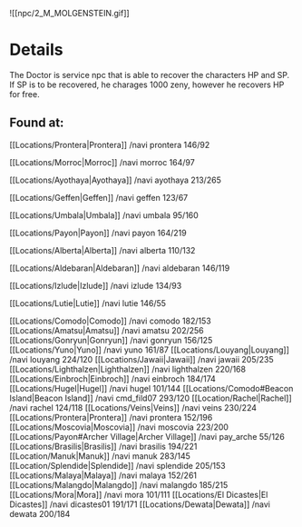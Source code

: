![[npc/2_M_MOLGENSTEIN.gif]]

# Details
The Doctor is service npc that is able to recover the characters HP and SP. If SP is to be recovered, he charages 1000 zeny, however he recovers HP for free.

## Found at: 
[[Locations/Prontera|Prontera]] /navi prontera 146/92

[[Locations/Morroc|Morroc]] /navi morroc 164/97

[[Locations/Ayothaya|Ayothaya]] /navi ayothaya 213/265

[[Locations/Geffen|Geffen]] /navi geffen 123/67

[[Locations/Umbala|Umbala]] /navi umbala 95/160

[[Locations/Payon|Payon]] /navi payon 164/219

[[Locations/Alberta|Alberta]] /navi alberta 110/132

[[Locations/Aldebaran|Aldebaran]] /navi aldebaran 146/119

[[Locations/Izlude|Izlude]] /navi izlude 134/93

[[Locations/Lutie|Lutie]] /navi lutie 146/55

[[Locations/Comodo|Comodo]] /navi comodo 182/153
[[Locations/Amatsu|Amatsu]] /navi amatsu 202/256
[[Locations/Gonryun|Gonryun]] /navi gonryun 156/125
[[Locations/Yuno|Yuno]] /navi yuno 161/87
[[Locations/Louyang|Louyang]] /navi louyang 224/120
[[Locations/Jawaii|Jawaii]] /navi jawaii 205/235
[[Locations/Lighthalzen|Lighthalzen]] /navi lighthalzen 220/168
[[Locations/Einbroch|Einbroch]] /navi einbroch 184/174
[[Locations/Hugel|Hugel]] /navi hugel 101/144
[[Locations/Comodo#Beacon Island|Beacon Island]] /navi cmd_fild07 293/120
[[Location/Rachel|Rachel]] /navi rachel 124/118
[[Locations/Veins|Veins]] /navi veins 230/224
[[Locations/Prontera|Prontera]] /navi prontera 152/196
[[Locations/Moscovia|Moscovia]] /navi moscovia 223/200
[[Locations/Payon#Archer Village|Archer Village]] /navi pay_arche 55/126
[[Locations/Brasilis|Brasilis]] /navi brasilis 194/221
[[Location/Manuk|Manuk]] /navi manuk 283/145
[[Location/Splendide|Splendide]] /navi splendide 205/153
[[Locations/Malaya|Malaya]] /navi malaya 152/261
[[Locations/Malangdo|Malangdo]] /navi malangdo 185/215
[[Locations/Mora|Mora]] /navi mora 101/111
[[Locations/El Dicastes|El Dicastes]] /navi dicastes01 191/171
[[Locations/Dewata|Dewata]] /navi dewata 200/184



